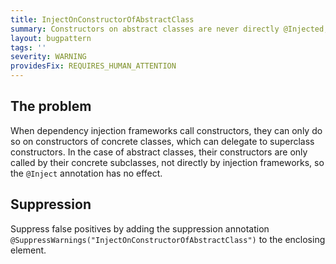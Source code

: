 ```yaml
---
title: InjectOnConstructorOfAbstractClass
summary: Constructors on abstract classes are never directly @Injected, only the constructors of their subclasses can be @Inject'ed.
layout: bugpattern
tags: ''
severity: WARNING
providesFix: REQUIRES_HUMAN_ATTENTION
---
```


<!--
*** AUTO-GENERATED, DO NOT MODIFY ***
To make changes, edit the @BugPattern annotation or the explanation in docs/bugpattern.
-->

## The problem
When dependency injection frameworks call constructors, they can only do so on
constructors of concrete classes, which can delegate to superclass constructors.
In the case of abstract classes, their constructors are only called by their
concrete subclasses, not directly by injection frameworks, so the `@Inject`
annotation has no effect.

## Suppression
Suppress false positives by adding the suppression annotation `@SuppressWarnings("InjectOnConstructorOfAbstractClass")` to the enclosing element.
